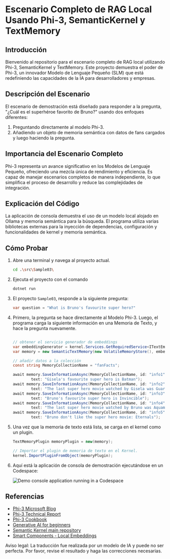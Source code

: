 # Escenario Completo de RAG Local Usando Phi-3, SemanticKernel y TextMemory

## Introducción

Bienvenido al repositorio para el escenario completo de RAG local utilizando Phi-3, SemanticKernel y TextMemory. Este proyecto demuestra el poder de Phi-3, un innovador Modelo de Lenguaje Pequeño (SLM) que está redefiniendo las capacidades de la IA para desarrolladores y empresas.

## Descripción del Escenario

El escenario de demostración está diseñado para responder a la pregunta, "¿Cuál es el superhéroe favorito de Bruno?" usando dos enfoques diferentes:

1. Preguntando directamente al modelo Phi-3.
2. Añadiendo un objeto de memoria semántica con datos de fans cargados y luego haciendo la pregunta.

## Importancia del Escenario Completo

Phi-3 representa un avance significativo en los Modelos de Lenguaje Pequeño, ofreciendo una mezcla única de rendimiento y eficiencia. Es capaz de manejar escenarios completos de manera independiente, lo que simplifica el proceso de desarrollo y reduce las complejidades de integración.

## Explicación del Código

La aplicación de consola demuestra el uso de un modelo local alojado en Ollama y memoria semántica para la búsqueda. El programa utiliza varias bibliotecas externas para la inyección de dependencias, configuración y funcionalidades de kernel y memoria semántica.

## Cómo Probar

1. Abre una terminal y navega al proyecto actual.

    ```bash
    cd .\src\Sample03\
    ```

1. Ejecuta el proyecto con el comando

    ```bash
    dotnet run
    ```

1. El proyecto `Sample03`, responde a la siguiente pregunta:

    ```csharp
    var question = "What is Bruno's favourite super hero?"
    ```

1. Primero, la pregunta se hace directamente al Modelo Phi-3. Luego, el programa carga la siguiente información en una Memoria de Texto, y hace la pregunta nuevamente.

    ```csharp

    // obtener el servicio generador de embeddings
    var embeddingGenerator = kernel.Services.GetRequiredService<ITextEmbeddingGenerationService>();
    var memory = new SemanticTextMemory(new VolatileMemoryStore(), embeddingGenerator);    

    // añadir datos a la colección
    const string MemoryCollectionName = "fanFacts";
    
    await memory.SaveInformationAsync(MemoryCollectionName, id: "info1", 
            text: "Gisela's favourite super hero is Batman");
    await memory.SaveInformationAsync(MemoryCollectionName, id: "info2", 
            text: "The last super hero movie watched by Gisela was Guardians of the Galaxy Vol 3");
    await memory.SaveInformationAsync(MemoryCollectionName, id: "info3", 
            text: "Bruno's favourite super hero is Invincible");
    await memory.SaveInformationAsync(MemoryCollectionName, id: "info4", 
            text: "The last super hero movie watched by Bruno was Aquaman II");
    await memory.SaveInformationAsync(MemoryCollectionName, id: "info5", 
            text: "Bruno don't like the super hero movie: Eternals");    
    ```

1. Una vez que la memoria de texto está lista, se carga en el kernel como un plugin.

    ```csharp
    TextMemoryPlugin memoryPlugin = new(memory);
    
    // Importar el plugin de memoria de texto en el Kernel.
    kernel.ImportPluginFromObject(memoryPlugin);    
    ```

1. Aquí está la aplicación de consola de demostración ejecutándose en un Codespace:

    ![Demo console application running in a Codespace](./img/10RAGPhi3.gif)

## Referencias

- [Phi-3 Microsoft Blog](https://aka.ms/phi3blog-april)
- [Phi-3 Technical Report](https://aka.ms/phi3-tech-report)
- [Phi-3 Cookbook](https://aka.ms/Phi-3CookBook)
- [Generative AI for beginners](https://github.com/microsoft/generative-ai-for-beginners)
- [Semantic Kernel main repository](https://github.com/microsoft/semantic-kernel)
- [Smart Components - Local Embeddings](https://github.com/dotnet-smartcomponents/smartcomponents/blob/main/docs/local-embeddings.md)

Aviso legal: La traducción fue realizada por un modelo de IA y puede no ser perfecta. 
Por favor, revise el resultado y haga las correcciones necesarias.